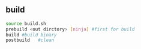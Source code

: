 ## build

```bash
source build.sh
prebuild <out dirctory> [ninja] #first for build
build #build binary
postbuild   #clean
```